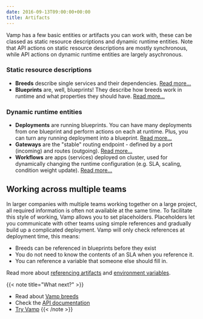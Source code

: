 ```yaml
---
date: 2016-09-13T09:00:00+00:00
title: Artifacts
---
```


Vamp has a few basic entities or artifacts you can work with, these can be classed as static resource descriptions and dynamic runtime entities. Note that API actions on static resource descriptions are mostly synchronous, while API actions on dynamic runtime entities are largely asychronous.

### Static resource descriptions

-   **Breeds** describe single services and their dependencies.  [Read more...](/documentation/using-vamp/breeds/)
-   **Blueprints** are, well, blueprints! They describe how breeds work in runtime and what properties they should have.  [Read more...](/documentation/using-vamp/blueprints/)  

### Dynamic runtime entities

-   **Deployments** are running blueprints. You can have many deployments from one blueprint and perform actions on each at runtime. Plus, you can turn any running deployment into a blueprint.  [Read more...](/documentation/using-vamp/deployments/)  
-   **Gateways** are the "stable" routing endpoint - defined by a port (incoming) and routes (outgoing).  [Read more...](/documentation/using-vamp/gateways/) 
-   **Workflows** are apps (services) deployed on cluster, used for dynamically changing the runtime configuration (e.g. SLA, scaling, condition weight update).  [Read more...](/documentation/using-vamp/workflows/)


## Working across multiple teams

In larger companies with multiple teams working together on a large project, all required information is often not available at the same time. To facilitate this style of working, Vamp allows you to set placeholders. Placeholders let you communicate with other teams using simple references and gradually build up a complicated deployment. Vamp will only check references at deployment time, this means:

- Breeds can be referenced in blueprints before they exist 
- You do not need to know the contents of an SLA when you reference it.
- You can reference a variable that someone else should fill in.

Read more about [referencing artifacts](/documentation/using-vamp/references/) and [environment variables](/documentation/using-vamp/environment-variables/).

{{< note title="What next?" >}}
* Read about [Vamp breeds](/documentation/using-vamp/breeds/)
* Check the [API documentation](/documentation/api/api-reference)
* [Try Vamp](/documentation/installation/hello-world)
{{< /note >}}
